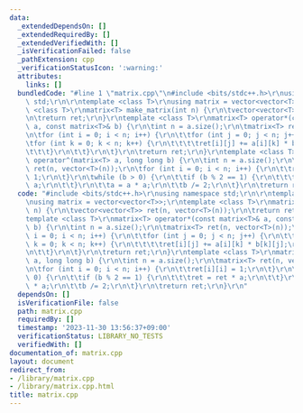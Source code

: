 ```yaml
---
data:
  _extendedDependsOn: []
  _extendedRequiredBy: []
  _extendedVerifiedWith: []
  _isVerificationFailed: false
  _pathExtension: cpp
  _verificationStatusIcon: ':warning:'
  attributes:
    links: []
  bundledCode: "#line 1 \"matrix.cpp\"\n#include <bits/stdc++.h>\r\nusing namespace\
    \ std;\r\n\r\ntemplate <class T>\r\nusing matrix = vector<vector<T>>;\r\ntemplate\
    \ <class T>\r\nmatrix<T> make_matrix(int n) {\r\n\tvector<vector<T>> ret(n, vector<T>(n));\r\
    \n\treturn ret;\r\n}\r\ntemplate <class T>\r\nmatrix<T> operator*(const matrix<T>&\
    \ a, const matrix<T>& b) {\r\n\tint n = a.size();\r\n\tmatrix<T> ret(n, vector<T>(n));\r\
    \n\tfor (int i = 0; i < n; i++) {\r\n\t\tfor (int j = 0; j < n; j++) {\r\n\t\t\
    \tfor (int k = 0; k < n; k++) {\r\n\t\t\t\tret[i][j] += a[i][k] * b[k][j];\r\n\
    \t\t\t}\r\n\t\t}\r\n\t}\r\n\treturn ret;\r\n}\r\ntemplate <class T>\r\nmatrix<T>\
    \ operator^(matrix<T> a, long long b) {\r\n\tint n = a.size();\r\n\tmatrix<T>\
    \ ret(n, vector<T>(n));\r\n\tfor (int i = 0; i < n; i++) {\r\n\t\tret[i][i] =\
    \ 1;\r\n\t}\r\n\twhile (b > 0) {\r\n\t\tif (b % 2 == 1) {\r\n\t\t\tret = ret *\
    \ a;\r\n\t\t}\r\n\t\ta = a * a;\r\n\t\tb /= 2;\r\n\t}\r\n\treturn ret;\r\n}\r\n"
  code: "#include <bits/stdc++.h>\r\nusing namespace std;\r\n\r\ntemplate <class T>\r\
    \nusing matrix = vector<vector<T>>;\r\ntemplate <class T>\r\nmatrix<T> make_matrix(int\
    \ n) {\r\n\tvector<vector<T>> ret(n, vector<T>(n));\r\n\treturn ret;\r\n}\r\n\
    template <class T>\r\nmatrix<T> operator*(const matrix<T>& a, const matrix<T>&\
    \ b) {\r\n\tint n = a.size();\r\n\tmatrix<T> ret(n, vector<T>(n));\r\n\tfor (int\
    \ i = 0; i < n; i++) {\r\n\t\tfor (int j = 0; j < n; j++) {\r\n\t\t\tfor (int\
    \ k = 0; k < n; k++) {\r\n\t\t\t\tret[i][j] += a[i][k] * b[k][j];\r\n\t\t\t}\r\
    \n\t\t}\r\n\t}\r\n\treturn ret;\r\n}\r\ntemplate <class T>\r\nmatrix<T> operator^(matrix<T>\
    \ a, long long b) {\r\n\tint n = a.size();\r\n\tmatrix<T> ret(n, vector<T>(n));\r\
    \n\tfor (int i = 0; i < n; i++) {\r\n\t\tret[i][i] = 1;\r\n\t}\r\n\twhile (b >\
    \ 0) {\r\n\t\tif (b % 2 == 1) {\r\n\t\t\tret = ret * a;\r\n\t\t}\r\n\t\ta = a\
    \ * a;\r\n\t\tb /= 2;\r\n\t}\r\n\treturn ret;\r\n}\r\n"
  dependsOn: []
  isVerificationFile: false
  path: matrix.cpp
  requiredBy: []
  timestamp: '2023-11-30 13:56:37+09:00'
  verificationStatus: LIBRARY_NO_TESTS
  verifiedWith: []
documentation_of: matrix.cpp
layout: document
redirect_from:
- /library/matrix.cpp
- /library/matrix.cpp.html
title: matrix.cpp
---
```

